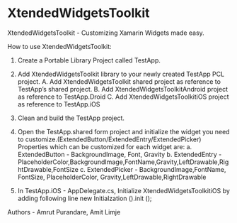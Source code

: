 # XtendedWidgetsToolkit
XtendedWidgetsToolkit - Customizing Xamarin Widgets made easy.

How to use XtendedWidgetsToolkit:

1. Create a Portable Library Project called TestApp.
2. Add  XtendedWidgetsToolkit library  to your newly created TestApp PCL project.
		A. Add XtendedWidgetsToolkit shared project as reference to TestApp’s shared project.
		B. Add XtendedWidgetsToolkitAndroid project as reference to TestApp.Droid
		C. Add XtendedWidgetsToolkitiOS project as reference to TestApp.iOS 
3. Clean and build the TestApp project.
4. Open the TestApp.shared form project and initialize the widget you need to customize.(ExtendedButton/ExtendedEntry/ExtendedPicker)
	Properties which can be customized for each widget are:
		a. ExtendedButton - BackgroundImage, Font, Gravity
		b. ExtendedEntry -PlaceholderColor,BackgroundImage,FontName,Gravity,LeftDrawable,RightDrawable,FontSize
		c. ExtendedPicker - BackgroundImage,FontName, FontSize, PlaceholderColor, 					Gravity,LeftDrawable,RightDrawable

5. In TestApp.iOS - AppDelegate.cs, Initialize XtendedWidgetsToolkitiOS by adding following line 
		new Initialzation ().init (); 

Authors - Amrut Purandare,  Amit Limje
